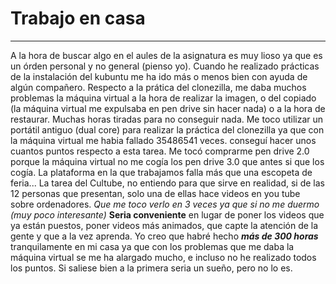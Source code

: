 # Trabajo en casa
---
A la hora de buscar algo en el aules de la asignatura es muy lioso ya que es un órden personal y no general (pienso yo).
Cuando he realizado prácticas de la instalación del kubuntu me ha ido más o menos bien con ayuda de algún compañero.
Respecto a la prática del clonezilla, me daba muchos problemas la máquina virtual a la hora de realizar la imagen, o del copiado (la máquina virtual me expulsaba en pen drive sin hacer nada) o a la hora de restaurar. Muchas horas tiradas para no conseguir nada.
Me toco utilizar un portátil antiguo (dual core) para realizar la práctica del clonezilla ya que con la máquina virtual me habia fallado 35486541 veces. conseguí hacer unos cuantos puntos respecto a esta tarea.
Me tocó comprarme pen drive 2.0 porque la máquina virtual no me cogía los pen drive 3.0 que antes si que los cogía.
La plataforma en la que trabajamos falla más que una escopeta de feria...
La tarea del Cultube, no entiendo para que sirve en realidad, si de las 12 personas que presentan, solo una de ellas hace videos en you tube sobre ordenadores. *Que me toco verlo en 3 veces ya que si no me duermo (muy poco interesante)*
**Seria conveniente** en lugar de poner los videos que ya están puestos, poner videos más animados, que capte la atención de la gente y que a la vez aprenda.
Yo creo que habré hecho ***más de 300 horas*** tranquilamente en mi casa ya que con los problemas que me daba la máquina virtual se me ha alargado mucho, e incluso no he realizado todos los puntos. Si saliese bien a la primera seria un sueño, pero no lo es.